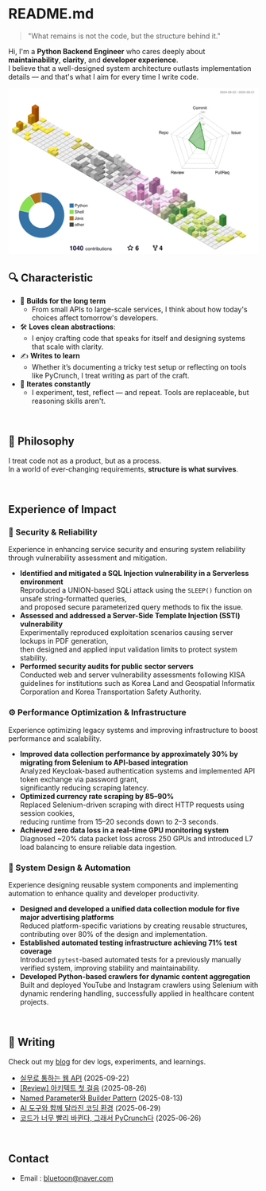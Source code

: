 # README.md

> "What remains is not the code, but the structure behind it."

Hi, I'm a **Python Backend Engineer** who cares deeply about **maintainability**, **clarity**, and **developer experience**.  
I believe that a well-designed system architecture outlasts implementation details — and that's what I aim for every time I write code.

![season version](profile-3d-contrib/profile-season-animate.svg)

## 🔍 Characteristic

- 🧱 **Builds for the long term**
    - From small APIs to large-scale services, I think about how today's choices affect tomorrow's developers.
- 🛠️ **Loves clean abstractions**:
    - I enjoy crafting code that speaks for itself and designing systems that scale with clarity.
- ✍️ **Writes to learn**
    - Whether it’s documenting a tricky test setup or reflecting on tools like PyCrunch, I treat writing as part of the craft.
- 🔄 **Iterates constantly**
    - I experiment, test, reflect — and repeat. Tools are replaceable, but reasoning skills aren't.

<br>

## 🧩 Philosophy

I treat code not as a product, but as a process.  
In a world of ever-changing requirements, **structure is what survives**.

<br>

## Experience of Impact

### 🔐 Security & Reliability

Experience in enhancing service security and ensuring system reliability through vulnerability assessment and mitigation.

- **Identified and mitigated a SQL Injection vulnerability in a Serverless environment**  
  Reproduced a UNION-based SQLi attack using the `SLEEP()` function on unsafe string-formatted queries,  
  and proposed secure parameterized query methods to fix the issue.
- **Assessed and addressed a Server-Side Template Injection (SSTI) vulnerability**  
  Experimentally reproduced exploitation scenarios causing server lockups in PDF generation,  
  then designed and applied input validation limits to protect system stability.
- **Performed security audits for public sector servers**  
  Conducted web and server vulnerability assessments following KISA guidelines for institutions such as Korea Land and Geospatial Informatix
  Corporation and Korea Transportation Safety Authority.

### ⚙️ Performance Optimization & Infrastructure

Experience optimizing legacy systems and improving infrastructure to boost performance and scalability.

- **Improved data collection performance by approximately 30% by migrating from Selenium to API-based integration**  
  Analyzed Keycloak-based authentication systems and implemented API token exchange via password grant,  
  significantly reducing scraping latency.
- **Optimized currency rate scraping by 85–90%**  
  Replaced Selenium-driven scraping with direct HTTP requests using session cookies,  
  reducing runtime from 15–20 seconds down to 2–3 seconds.
- **Achieved zero data loss in a real-time GPU monitoring system**  
  Diagnosed ~20% data packet loss across 250 GPUs and introduced L7 load balancing to ensure reliable data ingestion.

### 🧱 System Design & Automation

Experience designing reusable system components and implementing automation to enhance quality and developer productivity.

- **Designed and developed a unified data collection module for five major advertising platforms**  
  Reduced platform-specific variations by creating reusable structures, contributing over 80% of the design and implementation.
- **Established automated testing infrastructure achieving 71% test coverage**  
  Introduced `pytest`-based automated tests for a previously manually verified system, improving stability and maintainability.
- **Developed Python-based crawlers for dynamic content aggregation**  
  Built and deployed YouTube and Instagram crawlers using Selenium with dynamic rendering handling, successfully applied in healthcare content
  projects.

<br>

## 📘 Writing

Check out my [blog](https://jakpentest.tistory.com) for dev logs, experiments, and learnings.

<!-- RECENTE ARTICLES START -->
- [실무로 통하는 웹 API](https://jakpentest.tistory.com/entry/%EC%8B%A4%EB%AC%B4%EB%A1%9C-%ED%86%B5%ED%95%98%EB%8A%94-%EC%9B%B9-API) (2025-09-22)
- [[Review] 아키텍트 첫 걸음](https://jakpentest.tistory.com/entry/Review-%EC%95%84%ED%82%A4%ED%85%8D%ED%8A%B8-%EC%B2%AB-%EA%B1%B8%EC%9D%8C) (2025-08-26)
- [Named Parameter와 Builder Pattern](https://jakpentest.tistory.com/entry/Named-Parameter%EC%99%80-Builder-Pattern) (2025-08-13)
- [AI 도구와 함께 달라진 코딩 환경](https://jakpentest.tistory.com/entry/AI-%EB%8F%84%EA%B5%AC%EC%99%80-%ED%95%A8%EA%BB%98-%EB%8B%AC%EB%9D%BC%EC%A7%84-%EC%BD%94%EB%94%A9-%ED%99%98%EA%B2%BD) (2025-06-29)
- [코드가 너무 빨리 바뀐다, 그래서 PyCrunch다](https://jakpentest.tistory.com/entry/%EC%BD%94%EB%93%9C%EA%B0%80-%EB%84%88%EB%AC%B4-%EB%B9%A8%EB%A6%AC-%EB%B0%94%EB%80%90%EB%8B%A4-%EA%B7%B8%EB%9E%98%EC%84%9C-PyCrunch%EB%8B%A4) (2025-06-26)
<!-- RECENTE ARTICLES END -->


<br>

## Contact

- Email : bluetoon@naver.com

<br>
